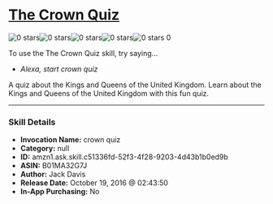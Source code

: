 # [The Crown Quiz](http://alexa.amazon.com/#skills/amzn1.ask.skill.c51336fd-52f3-4f28-9203-4d43b1b0ed9b)
![0 stars](../../images/ic_star_border_black_18dp_1x.png)![0 stars](../../images/ic_star_border_black_18dp_1x.png)![0 stars](../../images/ic_star_border_black_18dp_1x.png)![0 stars](../../images/ic_star_border_black_18dp_1x.png)![0 stars](../../images/ic_star_border_black_18dp_1x.png) 0

To use the The Crown Quiz skill, try saying...

* *Alexa, start crown quiz*

A quiz about the Kings and Queens of the United Kingdom. Learn about the Kings and Queens of the United Kingdom with this fun quiz.

***

### Skill Details

* **Invocation Name:** crown quiz
* **Category:** null
* **ID:** amzn1.ask.skill.c51336fd-52f3-4f28-9203-4d43b1b0ed9b
* **ASIN:** B01MA32G7J
* **Author:** Jack Davis
* **Release Date:** October 19, 2016 @ 02:43:50
* **In-App Purchasing:** No
